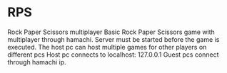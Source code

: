 # RPS
Rock Paper Scissors multiplayer
Basic Rock Paper Scissors game with multiplayer through hamachi.
Server must be started before the game is executed.
The host pc can host multiple games for other players on different pcs
Host pc connects to localhost: 127.0.0.1
Guest pcs connect through hamachi ip.

